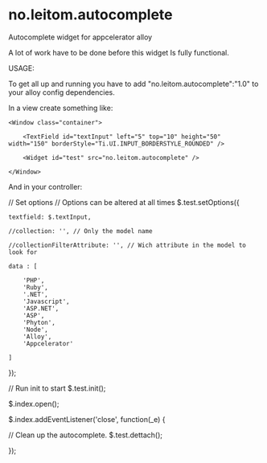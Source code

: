 no.leitom.autocomplete
======================

Autocomplete widget for appcelerator alloy

A lot of work have to be done before this widget Is fully functional.

USAGE:

To get all up and running you have to add "no.leitom.autocomplete":"1.0" to your alloy config dependencies.

In a view create something like:

<Alloy>
	
	<Window class="container">
	
		<TextField id="textInput" left="5" top="10" height="50" width="150" borderStyle="Ti.UI.INPUT_BORDERSTYLE_ROUNDED" />
	
		<Widget id="test" src="no.leitom.autocomplete" />
	
	</Window>
	
</Alloy>

And in your controller:

// Set options
// Options can be altered at all times
$.test.setOptions({
    
    textfield: $.textInput,
    
    //collection: '', // Only the model name
    
    //collectionFilterAttribute: '', // Wich attribute in the model to look for
    
    data : [
    
        'PHP',
        'Ruby',
        '.NET',
        'Javascript',
        'ASP.NET',
        'ASP',
        'Phyton',
        'Node',
        'Alloy',
        'Appcelerator'
    
    ]
});

// Run init to start
$.test.init();

$.index.open();

$.index.addEventListener('close', function(_e) {
   
   // Clean up the autocomplete.
   $.test.dettach();
    
});

